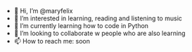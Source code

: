 - 👋 Hi, I’m @maryfelix
- 👀 I’m interested in learning, reading and listening to music
- 🌱 I’m currently learning how to code in Python
- 💞️ I’m looking to collaborate w people who are also learning 
- 📫 How to reach me: soon

<!---
maryfelix/maryfelix is a ✨ special ✨ repository because its `README.md` (this file) appears on your GitHub profile.
You can click the Preview link to take a look at your changes.
--->

